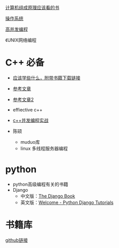 [计算机组成原理应该看的书](https://blog.csdn.net/hiXavier/article/details/105566315?ops_request_misc=&request_id=&biz_id=102&utm_term=%E8%AE%A1%E7%AE%97%E6%9C%BA%E7%BB%84%E6%88%90%E5%8E%9F%E7%90%86%E5%BA%94%E8%AF%A5%E7%9C%8B%E7%9A%84%E4%B9%A6&utm_medium=distribute.pc_search_result.none-task-blog-2~all~sobaiduweb~default-0-105566315.142^v35^experiment_2_v1,185^v2^control&spm=1018.2226.3001.4187)

[操作系统](https://blog.csdn.net/weixin_37988176/article/details/109424082?spm=1001.2101.3001.6650.17&utm_medium=distribute.pc_relevant.none-task-blog-2%7Edefault%7EBlogCommendFromBaidu%7Edefault-17-109424082-blog-109931349.pc_relevant_multi_platform_featuressortv2removedup&depth_1-utm_source=distribute.pc_relevant.none-task-blog-2%7Edefault%7EBlogCommendFromBaidu%7Edefault-17-109424082-blog-109931349.pc_relevant_multi_platform_featuressortv2removedup&utm_relevant_index=26)

[高并发编程](https://blog.csdn.net/epubit17/article/details/121733925?ops_request_misc=&request_id=&biz_id=102&utm_term=C++%20%E5%B9%B6%E5%8F%91%E5%B9%B6%E5%8F%91%E7%BC%96%E7%A8%8B%E7%9C%8B%E4%BB%80%E4%B9%88%E4%B9%A6&utm_medium=distribute.pc_search_result.none-task-blog-2~all~sobaiduweb~default-0-121733925.142^v41^pc_rank_34_1,185^v2^control&spm=1018.2226.3001.4187)

《UNIX网络编程









# C++ 必备

- [应该学些什么，附带书籍下载链接](https://www.zhihu.com/question/20207421/answer/1866320388)
- [参考文章](https://www.zhihu.com/search?type=content&q=%E5%AD%A6%E4%B9%A0C%2B%2B%E9%AB%98%E5%B9%B6%E5%8F%91%E7%BC%96%E7%A8%8B%E4%B9%A6%E7%B1%8D)
- [参考文章2](https://www.zhihu.com/question/20207421/answer/1866320388)

- effiective c++
- [c++并发编程实战](https://www.zhihu.com/search?q=c%2B%2B并发编程实战&search_source=Entity&hybrid_search_source=Entity&hybrid_search_extra={"sourceType"%3A"answer"%2C"sourceId"%3A"2339901171"})
- 陈硕
  - muduo库
  - linux 多线程服务器编程



# python

- python高级编程有关的书籍
- Django
  - 中文版：[The Django Book](https://link.zhihu.com/?target=http%3A//djangobook.py3k.cn/2.0/) 
  - 英文版：[Welcome - Python Django Tutorials](https://link.zhihu.com/?target=https%3A//djangobook.com/) 



# 书籍库

[github链接](https://github.com/tangtangcoding/C-C-)